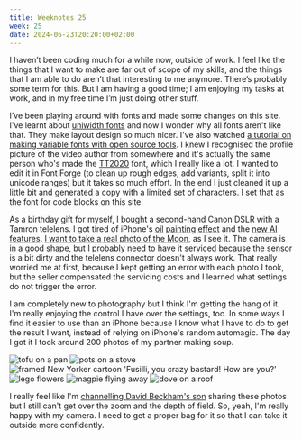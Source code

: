 ```yaml
---
title: Weeknotes 25
week: 25
date: 2024-06-23T20:20:00+02:00
---
```


I haven’t been coding much for a while now, outside of work. I feel like the things that I want to make are far out of scope of my skills, and the things that I am able to do aren’t that interesting to me anymore. There’s probably some term for this. But I am having a good time; I am enjoying my tasks at work, and in my free time I’m just doing other stuff.

I’ve been playing around with fonts and made some changes on this site. I've learnt about [uniwidth fonts](https://en.wikipedia.org/wiki/Uniwidth_typeface) and now I wonder why all fonts aren't like that. They make layout design so much nicer. I've also watched [a tutorial on making variable fonts with open source tools](https://www.youtube.com/watch?v=xoQuWARCUWI). I knew I recognised the profile picture of the video author from somewhere and it's actually the same person who's made the [TT2020](https://copypaste.wtf/TT2020/) font, which I really like a lot. I wanted to edit it in Font Forge (to clean up rough edges, add variants, split it into unicode ranges) but it takes so much effort. In the end I just cleaned it up a little bit and generated a copy with a limited set of characters. I set that as the font for code blocks on this site. 

As a birthday gift for myself, I bought a second-hand Canon DSLR with a Tamron telelens. I got tired of iPhone's [oil](https://www.reddit.com/r/iphone/comments/14odup0/why_does_my_iphone_13_pro_put_an_ugly_oil/) [painting](https://www.reddit.com/r/iphone/comments/13uhv9m/camera_oilpainting_effect/) [effect](https://www.reddit.com/r/iphone/comments/xe32wm/seems_like_the_oil_painting_effect_is_still/) and the [new AI features](https://appleinsider.com/articles/24/06/12/remove-objects-in-photos-with-clean-up-in-ios-18). [I want to take a real photo of the Moon](https://www.theverge.com/2023/3/13/23637401/samsung-fake-moon-photos-ai-galaxy-s21-s23-ultra), as I see it. The camera is in a good shape, but I probably need to have it serviced because the sensor is a bit dirty and the telelens connector doesn't always work. That really worried me at first, because I kept getting an error with each photo I took, but the seller compensated the servicing costs and I learned what settings do not trigger the error.

I am completely new to photography but I think I'm getting the hang of it. I'm really enjoying the control I have over the settings, too. In some ways I find it easier to use than an iPhone because I know what I have to do to get the result I want, instead of relying on iPhone's random automagic. The day I got it I took around 200 photos of my partner making soup.

<div class="gallery">
  <img src="https://live.staticflickr.com/65535/53808912358_ac8098cf25_c.jpg" alt="tofu on a pan"/>
  <img src="https://live.staticflickr.com/65535/53809107950_dd7fd09b12_c.jpg" alt="pots on a stove"/>
  <img src="https://live.staticflickr.com/65535/53808997689_84b74c9705_c.jpg" alt="framed New Yorker cartoon 'Fusilli, you crazy bastard! How are you?'"/>
  <img src="https://live.staticflickr.com/65535/53808997629_be241cbdae_c.jpg" alt="lego flowers"/>
  <img src="https://live.staticflickr.com/65535/53807741217_f6016a8870_c.jpg" alt="magpie flying away"/>
  <img src="https://live.staticflickr.com/65535/53809107910_a04f8f5f29_c.jpg" alt="dove on a roof"/>
</div>

I really feel like I'm [channelling David Beckham's son](https://x.com/alicevjones/status/878254329689276416) sharing these photos but I still can't get over the zoom and the depth of field. So, yeah, I'm really happy with my camera. I need to get a proper bag for it so that I can take it outside more confidently.